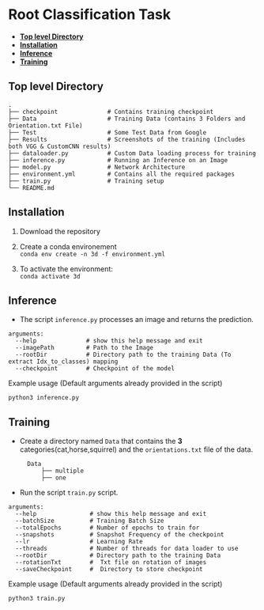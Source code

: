 # Root Classification Task #


* [**Top level Directory**](#top-level-directory)
* [**Installation**](#installation)
* [**Inference**](#inference)
* [**Training**](#training)

## Top level Directory

    .
    ├── checkpoint              # Contains training checkpoint
    ├── Data                    # Training Data (contains 3 Folders and Orientation.txt File)
    ├── Test                    # Some Test Data from Google
    ├── Results                 # Screenshots of the training (Includes both VGG & CustomCNN results)
    ├── dataloader.py           # Custom Data loading process for training
    ├── inference.py            # Running an Inference on an Image
    ├── model.py                # Network Architecture
    ├── environment.yml         # Contains all the required packages
    ├── train.py                # Training setup
    └── README.md


## Installation

1. Download the repository<br>

2. Create a conda environement<br>
  `conda env create -n 3d -f environment.yml`

3. To activate the environment:<br>
  `conda activate 3d`


## Inference

* The script `inference.py` processes an image and returns the prediction.
```
arguments:
  --help              # show this help message and exit
  --imagePath         # Path to the Image
  --rootDir           # Directory path to the training Data (To extract Idx_to_classes) mapping
  --checkpoint        # Checkpoint of the model
```

Example usage (Default arguments already provided in the script)         

```
python3 inference.py
```

## Training

* Create a directory named `Data` that contains the **3** categories(cat,horse,squirrel) and the `orientations.txt` file of the data.

        Data                              
            ├── multiple   
            ├── one     

            
* Run the script `train.py` script.

```
arguments:
  --help               # show this help message and exit
  --batchSize          # Training Batch Size
  --totalEpochs        # Number of epochs to train for
  --snapshots          # Snapshot Frequency of the checkpoint
  --lr                 # Learning Rate
  --threads            # Number of threads for data loader to use
  --rootDir            # Directory path to the training Data
  --rotationTxt        #  Txt file on rotation of images
  --saveCheckpoint     #  Directory to store checkpoint

```

Example usage (Default arguments already provided in the script)           

```
python3 train.py  
```

